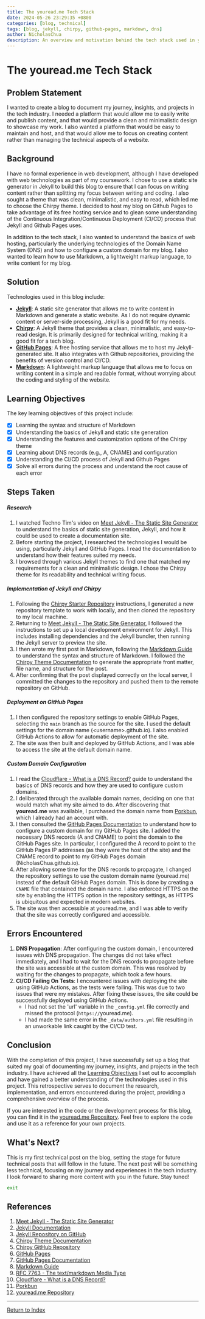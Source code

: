 ```yaml
---
title: The youread.me Tech Stack
date: 2024-05-26 23:29:35 +0800
categories: [blog, technical]
tags: [blog, jekyll, chirpy, github-pages, markdown, dns]
author: NicholasChua
description: An overview and motivation behind the tech stack used in youread.me
---
```


# The youread.me Tech Stack

## Problem Statement

I wanted to create a blog to document my journey, insights, and projects in the tech industry. I needed a platform that would allow me to easily write and publish content, and that would provide a clean and minimalistic design to showcase my work. I also wanted a platform that would be easy to maintain and host, and that would allow me to focus on creating content rather than managing the technical aspects of a website.

## Background

I have no formal experience in web development, although I have developed with web technologies as part of my coursework. I chose to use a static site generator in Jekyll to build this blog to ensure that I can focus on writing content rather than splitting my focus between writing and coding. I also sought a theme that was clean, minimalistic, and easy to read, which led me to choose the Chirpy theme. I decided to host my blog on Github Pages to take advantage of its free hosting service and to glean some understanding of the Continuous Integration/Continuous Deployment (CI/CD) process that Jekyll and Github Pages uses.

In addition to the tech stack, I also wanted to understand the basics of web hosting, particularly the underlying technologies of the Domain Name System (DNS) and how to configure a custom domain for my blog. I also wanted to learn how to use Markdown, a lightweight markup language, to write content for my blog.

## Solution

Technologies used in this blog include:

- [**Jekyll**][2]: A static site generator that allows me to write content in Markdown and generate a static website. As I do not require dynamic content or server-side processing, Jekyll is a good fit for my needs.
- [**Chirpy**][4]: A Jekyll theme that provides a clean, minimalistic, and easy-to-read design. It is primarily designed for technical writing, making it a good fit for a tech blog.
- [**GitHub Pages**][6]: A free hosting service that allows me to host my Jekyll-generated site. It also integrates with Github repositories, providing the benefits of version control and CI/CD.
- [**Markdown**][9]: A lightweight markup language that allows me to focus on writing content in a simple and readable format, without worrying about the coding and styling of the website.

## Learning Objectives

The key learning objectives of this project include:

- [x] Learning the syntax and structure of Markdown
- [x] Understanding the basics of Jekyll and static site generation
- [x] Understanding the features and customization options of the Chirpy theme
- [x] Learning about DNS records (e.g., A, CNAME) and configuration
- [x] Understanding the CI/CD process of Jekyll and Github Pages
- [x] Solve all errors during the process and understand the root cause of each error

## Steps Taken

##### Research

1. I watched Techno Tim's video on [Meet Jekyll - The Static Site Generator][1] to understand the basics of static site generation, Jekyll, and how it could be used to create a documentation site.
2. Before starting the project, I researched the technologies I would be using, particularly Jekyll and GitHub Pages. I read the documentation to understand how their features suited my needs.
3. I browsed through various Jekyll themes to find one that matched my requirements for a clean and minimalistic design. I chose the Chirpy theme for its readability and technical writing focus.

##### Implementation of Jekyll and Chirpy

1. Following the [Chirpy Starter Repository][5] instructions, I generated a new repository template to work with locally, and then cloned the repository to my local machine.
2. Returning to [Meet Jekyll - The Static Site Generator][1], I followed the instructions to set up a local development environment for Jekyll. This includes installing dependencies and the Jekyll bundler, then running the Jekyll server to preview the site.
3. I then wrote my first post in Markdown, following the [Markdown Guide][8] to understand the syntax and structure of Markdown. I followed the [Chirpy Theme Documentation][4] to generate the appropriate front matter, file name, and structure for the post.
4. After confirming that the post displayed correctly on the local server, I committed the changes to the repository and pushed them to the remote repository on GitHub.

##### Deployment on GitHub Pages

1. I then configured the repository settings to enable GitHub Pages, selecting the `main` branch as the source for the site. I used the default settings for the domain name (\<username>.github.io). I also enabled GitHub Actions to allow for automatic deployment of the site.
2. The site was then built and deployed by GitHub Actions, and I was able to access the site at the default domain name.

##### Custom Domain Configuration

1. I read the [Cloudflare - What is a DNS Record?][10] guide to understand the basics of DNS records and how they are used to configure custom domains.
2. I deliberated through the available domain names, deciding on one that would match what my site aimed to do. After discovering that **youread.me** was available, I purchased the domain name from [Porkbun][11], which I already had an account with.
3. I then consulted the [GitHub Pages Documentation][7] to understand how to configure a custom domain for my GitHub Pages site. I added the necessary DNS records (A and CNAME) to point the domain to the GitHub Pages site. In particular, I configured the A record to point to the GitHub Pages IP addresses (as they were the host of the site) and the CNAME record to point to my GitHub Pages domain (NicholasChua.github.io).
4. After allowing some time for the DNS records to propagate, I changed the repository settings to use the custom domain name (youread.me) instead of the default GitHub Pages domain. This is done by creating a `CNAME` file that contained the domain name. I also enforced HTTPS on the site by enabling the HTTPS option in the repository settings, as HTTPS is ubiquitous and expected in modern websites.
5. The site was then accessible at youread.me, and I was able to verify that the site was correctly configured and accessible.

## Errors Encountered

1. **DNS Propagation**: After configuring the custom domain, I encountered issues with DNS propagation. The changes did not take effect immediately, and I had to wait for the DNS records to propagate before the site was accessible at the custom domain. This was resolved by waiting for the changes to propagate, which took a few hours.
2. **CI/CD Failing On Tests**: I encountered issues with deploying the site using GitHub Actions, as the tests were failing. This was due to two issues that were my mistakes. After fixing these issues, the site could be successfully deployed using GitHub Actions.
   - I had not set the 'url' variable in the `_config.yml` file correctly and missed the protocol (`https://`youread.me).
   - I had made the same error in the `_data/authors.yml` file resulting in an unworkable link caught by the CI/CD test.

## Conclusion

With the completion of this project, I have successfully set up a blog that suited my goal of documenting my journey, insights, and projects in the tech industry. I have achieved all the [Learning Objectives](#learning-objectives) I set out to accomplish and have gained a better understanding of the technologies used in this project. This retrospective serves to document the research, implementation, and errors encountered during the project, providing a comprehensive overview of the process.

If you are interested in the code or the development process for this blog, you can find it in the [youread.me Repository][12]. Feel free to explore the code and use it as a reference for your own projects.

## What's Next?

This is my first technical post on the blog, setting the stage for future technical posts that will follow in the future. The next post will be something less technical, focusing on my journey and experiences in the tech industry. I look forward to sharing more content with you in the future. Stay tuned!

```bash
exit
```

## References

1. [Meet Jekyll - The Static Site Generator][1]
2. [Jekyll Documentation][2]
3. [Jekyll Repository on GitHub][3]
4. [Chirpy Theme Documentation][4]
5. [Chirpy GitHub Repository][5]
6. [GitHub Pages][6]
7. [GitHub Pages Documentation][7]
8. [Markdown Guide][8]
9. [RFC 7763 - The text/markdown Media Type][9]
10. [Cloudflare - What is a DNS Record?][10]
11. [Porkbun][11]
12. [youread.me Repository][12]

[1]: https://technotim.live/posts/jekyll-docs-site/
[2]: https://jekyllrb.com/
[3]: https://github.com/jekyll/jekyll
[4]: https://chirpy.cotes.info/
[5]: https://github.com/cotes2020/chirpy-starter
[6]: https://pages.github.com/
[7]: https://docs.github.com/en/pages
[8]: https://www.markdownguide.org/
[9]: https://www.rfc-editor.org/rfc/rfc7763.html
[10]: https://www.cloudflare.com/learning/dns/dns-records/
[11]: https://porkbun.com/
[12]: https://github.com/NicholasChua/NicholasChua

---

[Return to Index](#the-youreadme-tech-stack)